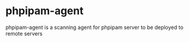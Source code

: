 # phpipam-agent
phpipam-agent is a scanning agent for phpipam server to be deployed to remote servers
